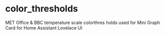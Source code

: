 # color_thresholds
MET Office &amp; BBC temperature scale colorthres holds used for Mini Graph Card for Home Assistant Lovelace UI
